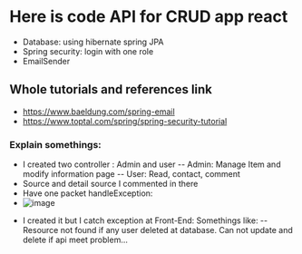 # Here is code API for CRUD app react
+ Database: using hibernate spring JPA
+ Spring security: login with one role
+ EmailSender


## Whole tutorials and references link

+ https://www.baeldung.com/spring-email
+ https://www.toptal.com/spring/spring-security-tutorial


### Explain somethings:

+ I created two controller : Admin and user
-- Admin: Manage Item and modify information page
-- User: Read, contact, comment
+ Source and detail source I commented in there
+ Have one packet handleException: 
+ ![image](https://user-images.githubusercontent.com/59632363/121462336-a6988900-c9da-11eb-826f-3f85ddbbcefc.png)

- I created it but I catch exception at Front-End: Somethings like: 
 --Resource not found if any user deleted at database. Can not update and delete if api meet problem...



